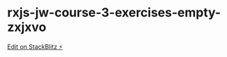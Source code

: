 # rxjs-jw-course-3-exercises-empty-zxjxvo

[Edit on StackBlitz ⚡️](https://stackblitz.com/edit/rxjs-jw-course-3-exercises-empty-zxjxvo)